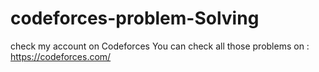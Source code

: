 # codeforces-problem-Solving
check my account on Codeforces
You can check all those problems on : https://codeforces.com/
